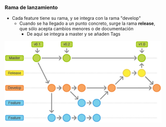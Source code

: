 ### Rama de lanzamiento

* Cada feature tiene su rama, y se integra con la rama "develop"
  * Cuando se ha llegado a un punto concreto, surge la rama **release**, que sólo acepta cambios menores o de documentación
     * De aquí se integra a master y se añaden Tags

![centralized](./resources/git-workflow-release-cycle-3release.png)<!-- .element height="50%" width="50%" -->

